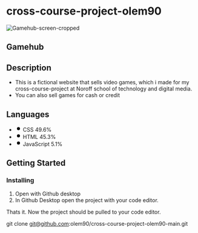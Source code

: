# cross-course-project-olem90


![Gamehub-screen-cropped](https://user-images.githubusercontent.com/80859665/196045396-7e7535cf-ea25-4f3e-a595-b6d623134b09.png)

## Gamehub

## Description

* This is a fictional website that sells video games, which i made for my cross-course-project at Noroff school of technology and digital media.
* You can also sell games for cash or credit

<div class="BorderGrid-cell">
                <h2 class="h4 mb-3">Languages</h2>
<div class="mb-2">
  <span data-view-component="true" class="Progress">
    <span style="background-color:#563d7c !important;;width: 49.6%;" itemprop="keywords" aria-label="CSS 49.6" data-view-component="true" class="Progress-item color-bg-success-emphasis"></span>
    <span style="background-color:#e34c26 !important;;width: 45.3%;" itemprop="keywords" aria-label="HTML 45.3" data-view-component="true" class="Progress-item color-bg-success-emphasis"></span>
    <span style="background-color:#f1e05a !important;;width: 5.1%;" itemprop="keywords" aria-label="JavaScript 5.1" data-view-component="true" class="Progress-item color-bg-success-emphasis"></span>
</span></div>
<ul class="list-style-none">
    <li class="d-inline">
        <div class="d-inline-flex flex-items-center flex-nowrap Link--secondary no-underline text-small mr-3" href="/olem90/cross-course-project-olem90-main/search?l=css" data-ga-click="Repository, language stats search click, location:repo overview">
          <svg style="color:#563d7c;" aria-hidden="true" height="16" viewBox="0 0 16 16" version="1.1" width="16" data-view-component="true" class="octicon octicon-dot-fill mr-2">
    <path fill-rule="evenodd" d="M8 4a4 4 0 100 8 4 4 0 000-8z"></path>
</svg>
          <span class="color-fg-default text-bold mr-1">CSS</span>
          <span>49.6%</span>
        </div>
    </li>
    <li class="d-inline">
        <div class="d-inline-flex flex-items-center flex-nowrap Link--secondary no-underline text-small mr-3" href="/olem90/cross-course-project-olem90-main/search?l=html" data-ga-click="Repository, language stats search click, location:repo overview">
          <svg style="color:#e34c26;" aria-hidden="true" height="16" viewBox="0 0 16 16" version="1.1" width="16" data-view-component="true" class="octicon octicon-dot-fill mr-2">
    <path fill-rule="evenodd" d="M8 4a4 4 0 100 8 4 4 0 000-8z"></path>
</svg>
          <span class="color-fg-default text-bold mr-1">HTML</span>
          <span>45.3%</span>
        </div>
    </li>
    <li class="d-inline">
        <div class="d-inline-flex flex-items-center flex-nowrap Link--secondary no-underline text-small mr-3" href="/olem90/cross-course-project-olem90-main/search?l=javascript" data-ga-click="Repository, language stats search click, location:repo overview">
          <svg style="color:#f1e05a;" aria-hidden="true" height="16" viewBox="0 0 16 16" version="1.1" width="16" data-view-component="true" class="octicon octicon-dot-fill mr-2">
    <path fill-rule="evenodd" d="M8 4a4 4 0 100 8 4 4 0 000-8z"></path>
</svg>
          <span class="color-fg-default text-bold mr-1">JavaScript</span>
          <span>5.1%</span>
        </div>
    </li>
</ul>

           

## Getting Started

### Installing

1. Open with Github desktop <br>
2. In Github Desktop open the project with your code editor.

Thats it. Now the project should be pulled to your code editor. 


git clone git@github.com:olem90/cross-course-project-olem90-main.git


